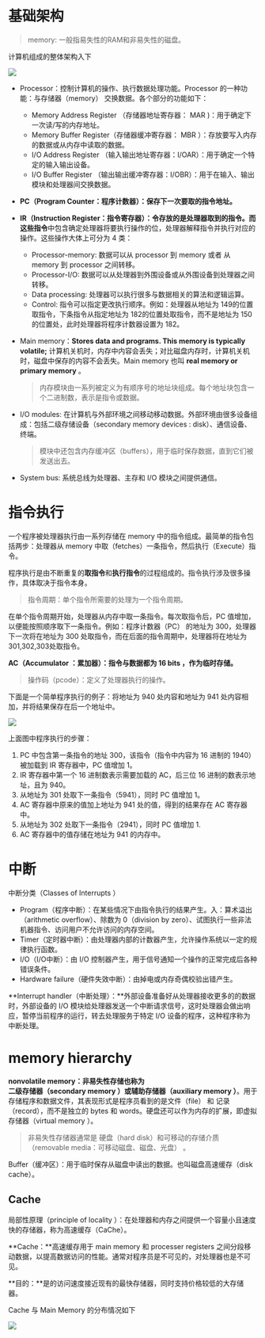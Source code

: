 # 基础架构

> memory: 一般指易失性的RAM和非易失性的磁盘。

计算机组成的整体架构入下

<img src="./figures/computer-components.png">

- Processor：控制计算机的操作、执行数据处理功能。Processor 的一种功能：与存储器（memory） 交换数据。各个部分的功能如下：
  - Memory Address Register （存储器地址寄存器： MAR )：用于确定下一次读/写的内存地址。
  - Memory Buffer Register（存储器缓冲寄存器： MBR ）：存放要写入内存的数据或从内存中读取的数据。
  - I/O Address Register （输入输出地址寄存器：I/OAR）：用于确定一个特定的输入输出设备。
  - I/O Buffer Register （输出输出缓冲寄存器：I/OBR）：用于在输入、输出模块和处理器间交换数据。
  
- **PC（Program Counter：程序计数器）：保存下一次要取的指令地址。**
  
- **IR（Instruction Register：指令寄存器）：令存放的是处理器取到的指令。**而这些**指令**中包含确定处理器将要执行操作的位，处理器解释指令并执行对应的操作。这些操作大体上可分为 4 类：

  - Processor-memory:  数据可以从 processor 到 memory 或者 从 memory 到 processor 之间转移。
  - Processor-I/O:   数据可以从处理器到外围设备或从外围设备到处理器之间转移。
  - Data processing: 处理器可以执行很多与数据相关的算法和逻辑运算。  
  - Control:   指令可以指定更改执行顺序。例如：处理器从地址为 149的位置取指令，下条指令从指定地址为 182的位置处取指令，而不是地址为 150 的位置处，此时处理器将程序计数器设置为 182。

- Main memory：**Stores data and programs.   This memory is typically volatile;**  计算机关机时，内存中内容会丢失；对比磁盘内存时，计算机关机时，磁盘中保存的内容不会丢失。Main memory 也叫  **real memory or primary
  memory**  。

  >内存模块由一系列被定义为有顺序号的地址块组成。每个地址块包含一个二进制数，表示是指令或数据。

- I/O modules:   在计算机与外部环境之间移动移动数据。外部环境由很多设备组成：包括二级存储设备（secondary
  memory devices : disk）、通信设备、终端。

  > 模块中还包含内存缓冲区（buffers），用于临时保存数据，直到它们被发送出去。

- System bus:   系统总线为处理器、主存和 I/O 模块之间提供通信。



# 指令执行

一个程序被处理器执行由一系列存储在 memory 中的指令组成。最简单的指令包括两步：处理器从 memory 中取（fetches）一条指令，然后执行（Execute）指令。

程序执行是由不断重复的**取指令**和**执行指令**的过程组成的。指令执行涉及很多操作，具体取决于指令本身。

> 指令周期：单个指令所需要的处理为一个指令周期。

在单个指令周期开始，处理器从内存中取一条指令。每次取指令后，PC 值增加，以便能按照顺序取下一条指令。例如：程序计数器（PC） 的地址为 300，处理器下一次将在地址为 300 处取指令，而在后面的指令周期中，处理器将在地址为 301,302,303处取指令。

**AC（Accumulator ：累加器）：指令与数据都为 16 bits ，作为临时存储。**

> 操作码（pcode）：定义了处理器执行的操作。



下面是一个简单程序执行的例子：将地址为 940 处内容和地址为 941 处内容相加，并将结果保存在后一个地址中。

<img src="./figures/program-execute.png">

上面图中程序执行的步骤：

1. PC 中包含第一条指令的地址 300，该指令（指令中内容为 16 进制的 1940）被加载到 IR 寄存器中，PC 值增加 1。
2. IR 寄存器中第一个 16 进制数表示需要加载的  AC，后三位 16 进制的数表示地址，且为 940。
3. 从地址为 301 处取下一条指令（5941），同时 PC 值增加 1。
4. AC 寄存器中原来的值加上地址为 941 处的值，得到的结果存在 AC 寄存器中。
5. 从地址为 302 处取下一条指令（2941），同时 PC 值增加 1.
6. AC 寄存器中的值存储在地址为 941 的内存中。

# 中断

中断分类（Classes of Interrupts  ）

- Program（程序中断）：在某些情况下由指令执行的结果产生。入：算术溢出（arithmetic overflow）、除数为 0（division by zero）、试图执行一些非法机器指令、访问用户不允许访问的内存空间。
- Timer（定时器中断）：由处理器内部的计数器产生，允许操作系统以一定的规律执行函数。
- I/O（I/O中断）：由 I/O 控制器产生，用于信号通知一个操作的正常完成后各种错误条件。
- Hardware failure（硬件失效中断）：由掉电或内存奇偶校验出错产生。

**Interrupt handler（中断处理）：**外部设备准备好从处理器接收更多的的数据时，外部设备的 I/O 模块给处理器发送一个中断请求信号，这时处理器会做出响应，暂停当前程序的运行，转去处理服务于特定 I/O 设备的程序，这种程序称为 中断处理。



# memory hierarchy  

**nonvolatile memory：**非易失性存储也称为**二级存储器（secondary memory  ）**或**辅助存储器（auxiliary memory  ）**。用于存储程序和数据文件，其表现形式是程序员看到的是文件（file） 和 记录（record），而不是独立的 bytes 和 words。硬盘还可以作为内存的扩展，即虚拟存储器（virtual memory  ）。

> 非易失性存储器通常是 硬盘（hard disk）和可移动的存储介质（removable media：可移动磁盘、磁盘、光盘） 。 

Buffer（缓冲区）：用于临时保存从磁盘中读出的数据。也叫磁盘高速缓存（disk cache）。



## Cache

局部性原理（principle of locality ）：在处理器和内存之间提供一个容量小且速度快的存储器，称为高速缓存（CaChe）。

**Cache：**高速缓存用于 main memory 和  processer registers 之间分段移动数据，以提高数据访问的性能。通常对程序员是不可见的，对处理器也是不可见。

**目的：**是的访问速度接近现有的最快存储器，同时支持价格较低的大存储器。

Cache 与 Main Memory 的分布情况如下

<img src="./figures/cache-main-memory.png">







